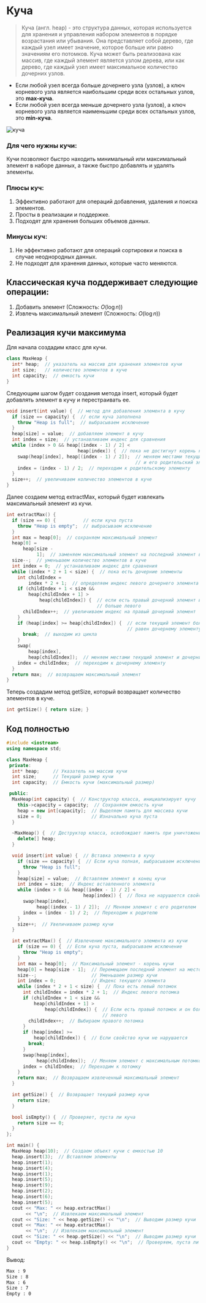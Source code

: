 # Куча
>Куча (англ. heap) - это структура данных, которая используется для хранения и управления набором элементов в порядке возрастания или убывания. Она представляет собой дерево, где каждый узел имеет значение, которое больше или равно значениям его потомков. Куча может быть реализована как массив, где каждый элемент является узлом дерева, или как дерево, где каждый узел имеет максимальное количество дочерних узлов.

* Если любой узел всегда больше дочернего узла (узлов), а ключ корневого узла является наибольшим среди всех остальных узлов, это __max-куча__.
* Если любой узел всегда меньше дочернего узла (узлов), а ключ корневого узла является наименьшим среди всех остальных узлов, это __min-куча__.

![куча](./heaps.jpg)
### Для чего нужны кучи:
Кучи позволяют быстро находить минимальный или максимальный элемент в наборе данных, а также быстро добавлять и удалять элементы. 
### Плюсы куч:
1. Эффективно работают для операций добавления, удаления и поиска элементов.
2. Просты в реализации и поддержке.
3. Подходят для хранения больших объемов данных.
### Минусы куч:
1. Не эффективно работают для операций сортировки и поиска в случае неоднородных данных.
2. Не подходят для хранения данных, которые часто меняются.
## Классическая куча поддерживает следующие операции:
1. Добавить элемент (Сложность: $O(\log n)$)
3. Извлечь максимальный элемент (Сложность: $O(\log n)$) 
## Реализация кучи максимума
Для начала создадим класс для кучи.

```cpp
class MaxHeap {
  int* heap;  // указатель на массив для хранения элементов кучи
  int size;   // количество элементов в куче
  int capacity;  // емкость кучи
}
```
Следующим шагом будет создания метода insert, который будет добавлять элемент в кучу и перестраивать ее.
```cpp
void insert(int value) {  // метод для добавления элемента в кучу
  if (size == capacity) {  // если куча заполнена
    throw "Heap is full";  // выбрасываем исключение
  }
  heap[size] = value;  // добавляем элемент в кучу
  int index = size;  // устанавливаем индекс для сравнения
  while (index > 0 && heap[(index - 1) / 2] <
                          heap[index]) {  // пока не достигнут корень кучи
    swap(heap[index], heap[(index - 1) / 2]);  // меняем местами текущий элемент
                                               // и его родительский элемент
    index = (index - 1) / 2;  // переходим к родительскому элементу
  }
  size++;  // увеличиваем количество элементов в куче
}
```
Далее создаем метод extractMax, который будет извлекать максимальный элемент из кучи.

```cpp
int extractMax() {
  if (size == 0) {          // если куча пуста
    throw "Heap is empty";  // выбрасываем исключение
  }
  int max = heap[0];  // сохраняем максимальный элемент
  heap[0] =
      heap[size -
           1];  // заменяем максимальный элемент на последний элемент в куче
  size--;  // уменьшаем количество элементов в куче
  int index = 0;  // устанавливаем индекс для сравнения
  while (index * 2 + 1 < size) {  // пока есть дочерние элементы
    int childIndex =
        index * 2 + 1;  // определяем индекс левого дочернего элемента
    if (childIndex + 1 < size &&
        heap[childIndex + 1] >
            heap[childIndex]) {  // если есть правый дочерний элемент и он
                                 // больше левого
      childIndex++;  // увеличиваем индекс на правый дочерний элемент
    }
    if (heap[index] >= heap[childIndex]) {  // если текущий элемент больше или
                                            // равен дочернему элементу
      break;  // выходим из цикла
    }
    swap(
        heap[index],
        heap[childIndex]);  // меняем местами текущий элемент и дочерний элемент
    index = childIndex;  // переходим к дочернему элементу
  }
  return max;  // возвращаем максимальный элемент
}

```
Теперь создадим метод getSize, который возвращает количество  элементов в куче.
```cpp
int getSize() { return size; }
```
## Код полностью

```cpp
#include <iostream>
using namespace std;

class MaxHeap {
 private:
  int* heap;     // Указатель на массив кучи
  int size;      // Текущий размер кучи
  int capacity;  // Емкость кучи (максимальный размер)

 public:
  MaxHeap(int capacity) {  // Конструктор класса, инициализирует кучу
    this->capacity = capacity;  // Сохраняем емкость кучи
    heap = new int[capacity];  // Выделяем память для массива кучи
    size = 0;                  // Изначально куча пуста
  }

  ~MaxHeap() {  // Деструктор класса, освобождает память при уничтожении объекта
    delete[] heap;
  }

  void insert(int value) {  // Вставка элемента в кучу
    if (size == capacity) {  // Если куча полная, выбрасываем исключение
      throw "Heap is full";
    }
    heap[size] = value;  // Вставляем элемент в конец кучи
    int index = size;  // Индекс вставленного элемента
    while (index > 0 && heap[(index - 1) / 2] <
                            heap[index]) {  // Пока не нарушается свойство кучи
      swap(heap[index],
           heap[(index - 1) / 2]);  // Меняем элемент с его родителем
      index = (index - 1) / 2;  // Переходим к родителю
    }
    size++;  // Увеличиваем размер кучи
  }

  int extractMax() {  // Извлечение максимального элемента из кучи
    if (size == 0) {  // Если куча пуста, выбрасываем исключение
      throw "Heap is empty";
    }
    int max = heap[0];  // Максимальный элемент - корень кучи
    heap[0] = heap[size - 1];  // Перемещаем последний элемент на место корня
    size--;                    // Уменьшаем размер кучи
    int index = 0;             // Индекс текущего элемента
    while (index * 2 + 1 < size) {  // Пока есть левый потомок
      int childIndex = index * 2 + 1;  // Индекс левого потомка
      if (childIndex + 1 < size &&
          heap[childIndex + 1] >
              heap[childIndex]) {  // Если есть правый потомок и он больше
                                   // левого
        childIndex++;  // Выбираем правого потомка
      }
      if (heap[index] >=
          heap[childIndex]) {  // Если свойство кучи не нарушается
        break;
      }
      swap(heap[index],
           heap[childIndex]);  // Меняем элемент с максимальным потомком
      index = childIndex;  // Переходим к потомку
    }
    return max;  // Возвращаем извлеченный максимальный элемент
  }

  int getSize() {  // Возвращает текущий размер кучи
    return size;
  }

  bool isEmpty() {  // Проверяет, пуста ли куча
    return size == 0;
  }
};

int main() {
  MaxHeap heap(10);  // Создаем объект кучи с емкостью 10
  heap.insert(3);  // Вставляем элементы
  heap.insert(1);
  heap.insert(4);
  heap.insert(1);
  heap.insert(5);
  heap.insert(9);
  heap.insert(2);
  heap.insert(6);
  heap.insert(5);
  cout << "Max: " << heap.extractMax()
       << "\n";  // Извлекаем максимальный элемент
  cout << "Size: " << heap.getSize() << "\n";  // Выводим размер кучи
  cout << "Max: " << heap.extractMax()
       << "\n";  // Извлекаем максимальный элемент
  cout << "Size: " << heap.getSize() << "\n";  // Выводим размер кучи
  cout << "Empty: " << heap.isEmpty() << "\n";  // Проверяем, пуста ли куча
}

```
Вывод:

```bash
Max : 9
Size : 8
Max : 6
Size : 7
Empty : 0
```